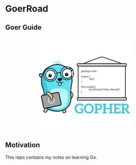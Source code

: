 # GoerRoad

## Goer Guide

<p align="center">
  <img src="gopher.png" alt="gopher" width="300"/>
</p>

## Motivation

This repo contains my notes on learning Go.
